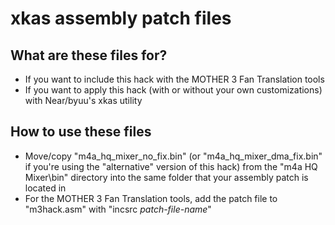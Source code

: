 # xkas assembly patch files
## What are these files for?
- If you want to include this hack with the MOTHER 3 Fan Translation tools
- If you want to apply this hack (with or without your own customizations) with Near/byuu's xkas utility

## How to use these files
- Move/copy "m4a_hq_mixer_no_fix.bin" (or "m4a_hq_mixer_dma_fix.bin" if you're using the "alternative" version of this hack) from the "m4a HQ Mixer\bin" directory into the same folder that your assembly patch is located in
- For the MOTHER 3 Fan Translation tools, add the patch file to "m3hack.asm" with "incsrc _patch-file-name_"
